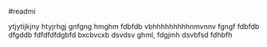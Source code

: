 #readmi

ytjytijkjny
htyjrhgj
gnfgng
hmghm
fdbfdb
vbhhhhhhhhhnmvnnv
fgngf
fdbfdb
dfgddb
fdfdfdfdgbfd
bxcbvcxb
dsvdsv
ghml,
fdgjmh
dsvbfsd
fdhbfh
